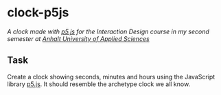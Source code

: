 # clock-p5js

_A clock made with [p5.js](https://p5js.org) for the Interaction Design course in my second semester at [Anhalt University of Applied Sciences](https://hs-anhalt.de)_

## Task

Create a clock showing seconds, minutes and hours using the JavaScript library [p5.js](https://p5js.org). It should resemble the archetype clock we all know.
